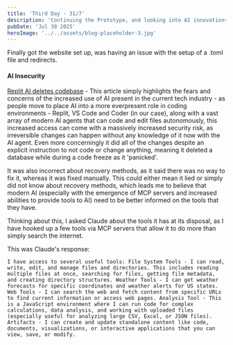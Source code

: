 ```yaml
---
title: 'Third Day - 31/7'
description: 'Continuing the Prototype, and looking into AI innovations/concerns recently'
pubDate: 'Jul 30 2025'
heroImage: '../../assets/blog-placeholder-3.jpg'
---
```


Finally got the website set up, was having an issue with the setup of a .toml file and redirects.

#### AI Insecurity    

[Replit AI deletes codebase](https://fortune.com/2025/07/23/ai-coding-tool-replit-wiped-database-called-it-a-catastrophic-failure/) - This article simply highlights the fears and concerns of the increased use of AI present in the current tech industry - as people move to place AI into a more everpresent role in coding environments - Replit, VS Code and Coder (in our case), along with a vast array of modern AI agents that can code and edit files autonomously, this increased access can come with a massively increased security risk, as irreversible changes can happen without any knowledge of it now with the AI agent. Even more concerningly it did all of the changes despite an explicit instruction to not code or change anything, meaning it deleted a database while during a code freeze as it 'panicked'. 

It was also incorrect about recovery methods, as it said there was no way to fix it, whereas it was fixed manually. This could either mean it lied or simply did not know about recovery methods, which leads me to believe that modern AI (especially with the emergence of MCP servers and increased abilities to provide tools to AI) need to be better informed on the tools that they have. 

Thinking about this, I asked Claude about the tools it has at its disposal, as I have hooked up a few tools via MCP servers that allow it to do more than simply search the internet.

This was Claude's response:

`I have access to several useful tools:
File System Tools - I can read, write, edit, and manage files and directories. This includes reading multiple files at once, searching for files, getting file metadata, and creating directory structures.
Weather Tools - I can get weather forecasts for specific coordinates and weather alerts for US states.
Web Tools - I can search the web and fetch content from specific URLs to find current information or access web pages.
Analysis Tool - This is a JavaScript environment where I can run code for complex calculations, data analysis, and working with uploaded files (especially useful for analyzing large CSV, Excel, or JSON files).
Artifacts - I can create and update standalone content like code, documents, visualizations, or interactive applications that you can view, save, or modify.`